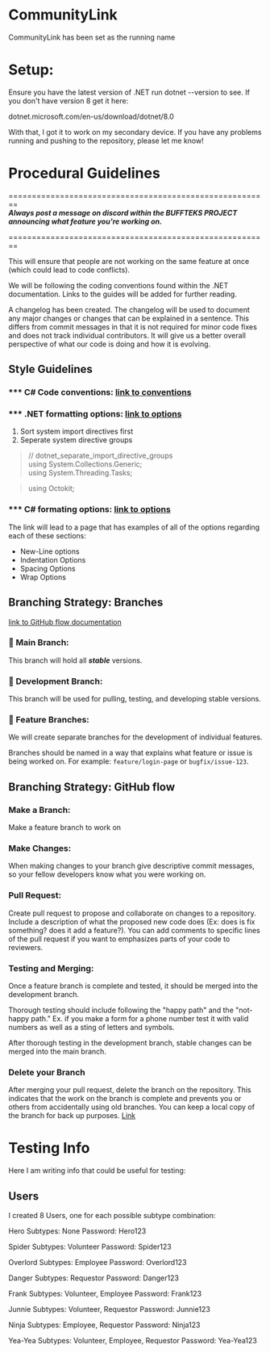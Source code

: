 # CommunityLink
CommunityLink has been set as the running name

# Setup:

Ensure you have the latest version of .NET
run dotnet --version to see. If you don't have version 8 get it <a src="dotnet.microsoft.com/en-us/download/dotnet/8.0">here</a>:

dotnet.microsoft.com/en-us/download/dotnet/8.0

With that, I got it to work on my secondary device. If you have any problems running and pushing to the repository, please let me know!


# Procedural Guidelines

========================================================
<br>
***Always post a message on discord within the BUFFTEKS PROJECT announcing what feature you're working on.***
<br>

========================================================

This will ensure that people are not working on the same feature at once (which could lead to code conflicts).

We will be following the coding conventions found within the .NET documentation. Links to the guides will be added for further reading.

A changelog has been created. The changelog will be used to document any major changes or changes that can be explained in a sentence. This differs from commit messages in that it is not required for minor code fixes and does not track individual contributors. It will give us a better overall perspective of what our code is doing and how it is evolving.

## Style Guidelines
### *** C# Code conventions: [link to conventions](https://learn.microsoft.com/en-us/dotnet/csharp/fundamentals/coding-style/coding-conventions)

### *** .NET formatting options: [ link to options](https://learn.microsoft.com/en-us/dotnet/fundamentals/code-analysis/style-rules/dotnet-formatting-options) 

<ol>
<li>Sort system import directives first </li>
<li>Seperate system directive groups</li>
</ol>

>  // dotnet_separate_import_directive_groups
>  <br>using System.Collections.Generic;
>  <br>using System.Threading.Tasks;

>  using Octokit;

### *** C# formating options: [ link to options](https://learn.microsoft.com/en-us/dotnet/fundamentals/code-analysis/style-rules/csharp-formatting-options)

The link will lead to a page that has examples of all of the options regarding each of these sections:
<ul>
<li> New-Line options</li>
<li> Indentation Options</li>
<li> Spacing Options</li>
<li> Wrap Options</li>
</ul>

## Branching Strategy: Branches

[link to GitHub flow documentation](https://docs.github.com/en/get-started/using-github/github-flow)

### 🌿 Main Branch:
This branch will hold all ***stable*** versions.

### 🌿 Development Branch:
This branch will be used for pulling, testing, and developing stable versions.

### 🌿 Feature Branches:
We will create separate branches for the development of individual features.  

Branches should be named in a way that explains what feature or issue is being worked on. For example: `feature/login-page` or `bugfix/issue-123`.

## Branching Strategy: GitHub flow
### Make a Branch:
Make a feature branch to work on

### Make Changes:
When making changes to your branch give descriptive commit messages, so your fellow developers know what you were working on.

### Pull Request:
Create pull request to propose and collaborate on changes to a repository. Include a description of what the proposed new code does (Ex: does is fix something? does it add a feature?). You can add comments to specific lines of the pull request if you want to emphasizes parts of your code to reviewers.

### Testing and Merging:

Once a feature branch is complete and tested, it should be merged into the development branch.

Thorough testing should include following the "happy path" and the "not-happy path." Ex. if you make a form for a phone number test it with valid numbers as well as a sting of letters and symbols.

After thorough testing in the development branch, stable changes can be merged into the main branch.


### Delete your Branch

After merging your pull request, delete the branch on the repository. This indicates that the work on the branch is complete and prevents you or others from accidentally using old branches. You can keep a local copy of the branch for back up purposes. [Link](https://docs.github.com/en/repositories/configuring-branches-and-merges-in-your-repository/managing-branches-in-your-repository/deleting-and-restoring-branches-in-a-pull-request)

# Testing Info

Here I am writing info that could be useful for testing:

## Users

I created 8 Users, one for each possible subtype combination:

Hero
Subtypes: None
Password: Hero123

Spider
Subtypes: Volunteer
Password: Spider123

Overlord
Subtypes: Employee
Password: Overlord123

Danger
Subtypes: Requestor
Password: Danger123

Frank
Subtypes: Volunteer, Employee
Password: Frank123

Junnie
Subtypes: Volunteer, Requestor
Password: Junnie123

Ninja
Subtypes: Employee, Requestor
Password: Ninja123

Yea-Yea
Subtypes: Volunteer, Employee, Requestor
Password: Yea-Yea123